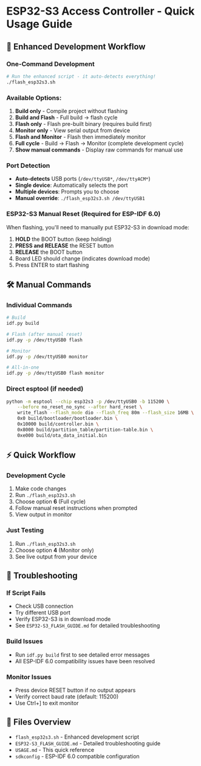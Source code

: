 # ESP32-S3 Access Controller - Quick Usage Guide

## 🚀 Enhanced Development Workflow

### One-Command Development
```bash
# Run the enhanced script - it auto-detects everything!
./flash_esp32s3.sh
```

### Available Options:
1. **Build only** - Compile project without flashing
2. **Build and Flash** - Full build → flash cycle  
3. **Flash only** - Flash pre-built binary (requires build first)
4. **Monitor only** - View serial output from device
5. **Flash and Monitor** - Flash then immediately monitor
6. **Full cycle** - Build → Flash → Monitor (complete development cycle)
7. **Show manual commands** - Display raw commands for manual use

### Port Detection
- **Auto-detects** USB ports (`/dev/ttyUSB*`, `/dev/ttyACM*`)
- **Single device**: Automatically selects the port
- **Multiple devices**: Prompts you to choose
- **Manual override**: `./flash_esp32s3.sh /dev/ttyUSB1`

### ESP32-S3 Manual Reset (Required for ESP-IDF 6.0)
When flashing, you'll need to manually put ESP32-S3 in download mode:

1. **HOLD** the BOOT button (keep holding)
2. **PRESS and RELEASE** the RESET button  
3. **RELEASE** the BOOT button
4. Board LED should change (indicates download mode)
5. Press ENTER to start flashing

## 🛠️ Manual Commands

### Individual Commands
```bash
# Build
idf.py build

# Flash (after manual reset)
idf.py -p /dev/ttyUSB0 flash

# Monitor
idf.py -p /dev/ttyUSB0 monitor

# All-in-one
idf.py -p /dev/ttyUSB0 flash monitor
```

### Direct esptool (if needed)
```bash
python -m esptool --chip esp32s3 -p /dev/ttyUSB0 -b 115200 \
    --before no_reset_no_sync --after hard_reset \
    write_flash --flash_mode dio --flash_freq 80m --flash_size 16MB \
    0x0 build/bootloader/bootloader.bin \
    0x10000 build/controller.bin \
    0x8000 build/partition_table/partition-table.bin \
    0xe000 build/ota_data_initial.bin
```

## ⚡ Quick Workflow

### Development Cycle
1. Make code changes
2. Run `./flash_esp32s3.sh`
3. Choose option **6** (Full cycle)
4. Follow manual reset instructions when prompted
5. View output in monitor

### Just Testing
1. Run `./flash_esp32s3.sh`  
2. Choose option **4** (Monitor only)
3. See live output from your device

## 🔧 Troubleshooting

### If Script Fails
- Check USB connection
- Try different USB port  
- Verify ESP32-S3 is in download mode
- See `ESP32-S3_FLASH_GUIDE.md` for detailed troubleshooting

### Build Issues
- Run `idf.py build` first to see detailed error messages
- All ESP-IDF 6.0 compatibility issues have been resolved

### Monitor Issues  
- Press device RESET button if no output appears
- Verify correct baud rate (default: 115200)
- Use Ctrl+] to exit monitor

## 📁 Files Overview
- `flash_esp32s3.sh` - Enhanced development script
- `ESP32-S3_FLASH_GUIDE.md` - Detailed troubleshooting guide  
- `USAGE.md` - This quick reference
- `sdkconfig` - ESP-IDF 6.0 compatible configuration 